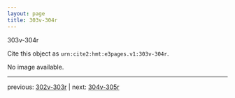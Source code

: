 ```yaml
---
layout: page
title: 303v-304r
---
```


303v-304r

Cite this object as `urn:cite2:hmt:e3pages.v1:303v-304r`.

No image available. 



---

previous: [302v-303r](../302v-303r/) | next: [304v-305r](../304v-305r/)